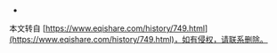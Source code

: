 -

本文转自 [https://www.eqishare.com/history/749.html](https://www.eqishare.com/history/749.html)，如有侵权，请联系删除。